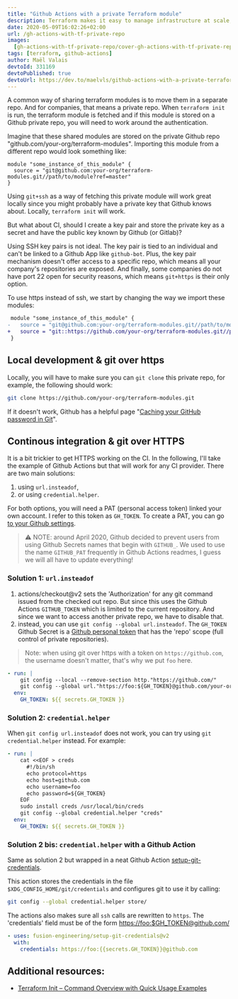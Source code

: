 ```yaml
---
title: "Github Actions with a private Terraform module"
description: Terraform makes it easy to manage infrastructure at scale; you might want to share code between modules, and that's where it becomes tricky. In this post, I try to give some clues on how to use terraform across private Github repos.
date: 2020-05-09T16:02:26+02:00
url: /gh-actions-with-tf-private-repo
images:
  [gh-actions-with-tf-private-repo/cover-gh-actions-with-tf-private-repo.png]
tags: [terraform, github-actions]
author: Maël Valais
devtoId: 331169
devtoPublished: true
devtoUrl: https://dev.to/maelvls/github-actions-with-a-private-terraform-module-5b85
---
```


A common way of sharing terraform modules is to move them in a separate repo. And for companies, that means a private repo. When `terraform init` is run, the terraform module is fetched and if this module is stored on a Github private repo, you will need to work around the authentication.

Imagine that these shared modules are stored on the private Github repo "github.com/your-org/terraform-modules". Importing this module from a different repo would look something like:

```hcl
module "some_instance_of_this_module" {
  source = "git@github.com:your-org/terraform-modules.git//path/to/module?ref=master"
}
```

Using `git+ssh` as a way of fetching this private module will work great locally since you might probably have a private key that Github knows about. Locally, `terraform init` will work.

But what about CI, should I create a key pair and store the private key as a secret and have the public key known by Github (or Gitlab)?

Using SSH key pairs is not ideal. The key pair is tied to an individual and can't be linked to a Github App like `github-bot`. Plus, the key pair mechanism doesn't offer access to a specific repo, which means all your company's repositories are exposed. And finally, some companies do not have port 22 open for security reasons, which means `git+https` is their only option.

To use https instead of ssh, we start by changing the way we import these modules:

```diff
 module "some_instance_of_this_module" {
-   source = "git@github.com:your-org/terraform-modules.git//path/to/module?ref=master"
+   source = "git::https://github.com/your-org/terraform-modules.git//path/to/module?ref=master"
 }
```

## Local development & git over https

Locally, you will have to make sure you can `git clone` this private repo, for example, the following should work:

```sh
git clone https://github.com/your-org/terraform-modules.git
```

If it doesn't work, Github has a helpful page "[Caching your GitHub password in Git](https://help.github.com/en/github/using-git/caching-your-github-password-in-git)".

## Continous integration & git over HTTPS

It is a bit trickier to get HTTPS working on the CI. In the following, I'll take the example of Github Actions but that will work for any CI provider. There are two main solutions:

1. using `url.insteadof`,
2. or using `credential.helper`.

For both options, you will need a PAT (personal access token) linked your own account. I refer to this token as `GH_TOKEN`. To create a PAT, you can go [to your Github settings](https://github.com/settings/tokens).

> ⚠️ NOTE: around April 2020, Github decided to prevent users from using Github Secrets names that begin with `GITHUB_`. We used to use the name `GITHUB_PAT` frequently in Github Actions readmes, I guess we will all have to update everything!

### Solution 1: `url.insteadof`

1. actions/checkout@v2 sets the 'Authorization' for any git command issued from the checked out repo. But since this uses the Github Actions `GITHUB_TOKEN` which is limited to the current repository. And since we want to access another private repo, we have to disable that.
2. instead, you can use `git config --global url.insteadof`. The `GH_TOKEN` Github Secret is a [Github personal token](https://github.com/settings/tokens) that has the 'repo' scope (full control of private repositories).

> Note: when using git over https with a token on `https://github.com`, the username doesn't matter, that's why we put `foo` here.

```yaml
- run: |
    git config --local --remove-section http."https://github.com/"
    git config --global url."https://foo:${GH_TOKEN}@github.com/your-org".insteadOf "https://github.com/your-org"
  env:
    GH_TOKEN: ${{ secrets.GH_TOKEN }}
```

### Solution 2: `credential.helper`

When `git config url.insteadof` does not work, you can try using `git credential.helper` instead. For example:

```yaml
- run: |
    cat <<EOF > creds
      #!/bin/sh
      echo protocol=https
      echo host=github.com
      echo username=foo
      echo password=${GH_TOKEN}
    EOF
    sudo install creds /usr/local/bin/creds
    git config --global credential.helper "creds"
  env:
    GH_TOKEN: ${{ secrets.GH_TOKEN }}
```

### Solution 2 bis: `credential.helper` with a Github Action

Same as solution 2 but wrapped in a neat Github Action [setup-git-credentials](https://github.com/marketplace/actions/setup-git-credentials).

This action stores the credentials in the file `$XDG_CONFIG_HOME/git/credentials` and configures git to use it by calling:

```sh
git config --global credential.helper store/
```

The actions also makes sure all `ssh` calls are rewritten to `https`. The 'credentials' field must be of the form <https://foo:$GH_TOKEN@github.com/>

```yaml
- uses: fusion-engineering/setup-git-credentials@v2
  with:
    credentials: https://foo:{{secrets.GH_TOKEN}}@github.com
```

## Additional resources:
- [Terraform Init – Command Overview with Quick Usage Examples](https://spacelift.io/blog/terraform-init)
